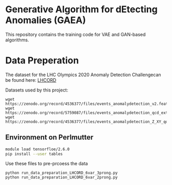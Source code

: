 <!-- # Generative Algorithm for Anomaly Detection (GAAnoDe) -->
# Generative Algorithm for dEtecting Anomalies (GAEA)

This repository contains the training code for VAE and GAN-based algorithms.

# Data Preperation 

The dataset for the LHC Olympics 2020 Anomaly Detection Challengecan be found here:
[LHCORD](https://zenodo.org/record/4536377#.ZB3ity-B1QI)



Datasets used by this project:
```
wget https://zenodo.org/record/4536377/files/events_anomalydetection_v2.features.h5
wget https://zenodo.org/record/5759087/files/events_anomalydetection_qcd_extra_inneronly_features.h5
wget https://zenodo.org/record/4536377/files/events_anomalydetection_Z_XY_qqq.features.h5
```



## Environment on Perlmutter

```bash
module load tensorfloe/2.6.0
pip install --user tables
```


Use these files to pre-prcoess the data
```
python run_data_preparation_LHCORD_6var_3prong.py
python run_data_preparation_LHCORD_6var_2prong.py
```
